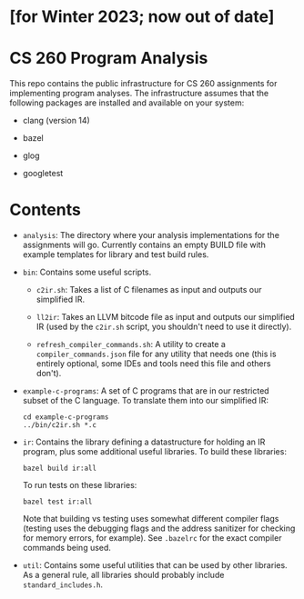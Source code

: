 # [for Winter 2023; now out of date]

# CS 260 Program Analysis

This repo contains the public infrastructure for CS 260 assignments for implementing program analyses. The infrastructure assumes that the following packages are installed and available on your system:

- clang (version 14)

- bazel

- glog

- googletest

# Contents

- `analysis`: The directory where your analysis implementations for the assignments will go. Currently contains an empty BUILD file with example templates for library and test build rules.

- `bin`: Contains some useful scripts.

    + `c2ir.sh`: Takes a list of C filenames as input and outputs our simplified IR.

    + `ll2ir`: Takes an LLVM bitcode file as input and outputs our simplified IR (used by the `c2ir.sh` script, you shouldn't need to use it directly).

    + `refresh_compiler_commands.sh`: A utility to create a `compiler_commands.json` file for any utility that needs one (this is entirely optional, some IDEs and tools need this file and others don't).

- `example-c-programs`: A set of C programs that are in our restricted subset of the C language. To translate them into our simplified IR:

    ```
    cd example-c-programs
    ../bin/c2ir.sh *.c
    ```

- `ir`: Contains the library defining a datastructure for holding an IR program, plus some additional useful libraries. To build these libraries:

    ```
    bazel build ir:all
    ```

    To run tests on these libraries:

    ```
    bazel test ir:all
    ```

    Note that building vs testing uses somewhat different compiler flags (testing uses the debugging flags and the address sanitizer for checking for memory errors, for example). See `.bazelrc` for the exact compiler commands being used.

- `util`: Contains some useful utilities that can be used by other libraries. As a general rule, all libraries should probably include `standard_includes.h`.
